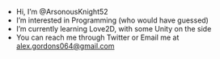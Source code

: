 - Hi, I’m @ArsonousKnight52
- I’m interested in Programming (who would have guessed)
- I’m currently learning Love2D, with some Unity on the side
- You can reach me through Twitter or Email me at alex.gordons064@gmail.com
